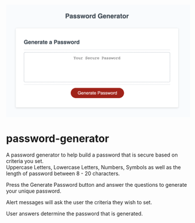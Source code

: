 ![alt text](https://github.com/joehenrickson/password-generator/blob/main/screenShot.png?raw=true)
# password-generator

A password generator to help build a password that is secure based on criteria you set.  
Uppercase Letters, Lowercase Letters, Numbers, Symbols as well as the length of password between 8 - 20 characters.  

Press the Generate Password button and answer the questions to generate your unique password.  


Alert messages will ask the user the criteria they wish to set.  

User answers determine the password that is generated. 
